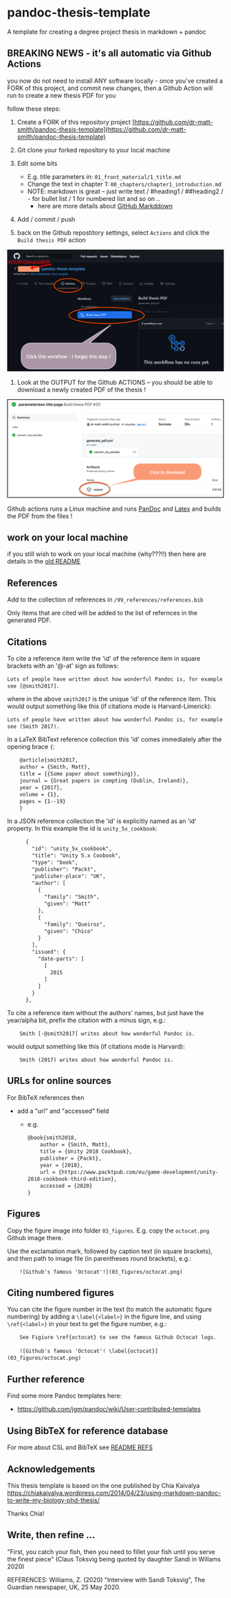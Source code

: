 pandoc-thesis-template
======================

A template for creating a degree project thesis in markdown + pandoc

## BREAKING NEWS - it's all automatic via Github Actions

you now do not need to install ANY software locally - once you've created a FORK of this project, and commit new changes, then a Github Action will run to create a new thesis PDF for you

follow these steps:

1. Create a FORK of this repository project
[https://github.com/dr-matt-smith/pandoc-thesis-template](https://github.com/dr-matt-smith/pandoc-thesis-template)

1. Git clone your forked repository to your local machine

1.  Edit some bits

    - E.g. title parameters in: `01_front_material/1_title.md`
    - Change the text in chapter 1: `00_chapters/chapter1_introduction.md`
    - NOTE: markdown is great – just write text / #heading1 / ##heading2 / - for bullet list / 1 for numbered list and so on ..
        - here are more details about [GitHub Markddown](https://guides.github.com/features/mastering-markdown/)
 
 
1.  Add / commit / push

1. back on the Github repostitory settings, select `Actions` and click the `Build thesis PDF` action

![clik](figures/github_actions.png)
 
1. Look at the OUTPUT for the Github ACTIONS – you should be able to download a newly created PDF of the thesis !

![](figures/actions_output.png)
 
Github actions runs a Linux machine and runs [PanDoc](https://pandoc.org/) and [Latex](https://www.latex-project.org/) and builds the PDF from the files !

## work on your local machine

if you still wish to work on your local machine (why???!!) then here are details in the [old README](README_OLD.md)

## References

Add to the collection of references in `/99_references/references.bib`

Only items that are cited will be added to the list of refernces in the generated PDF.

## Citations

To cite a reference item write the 'id' of the reference item in square brackets with an '@-at' sign as follows:

    Lots of people have written about how wonderful Pandoc is, for example see [@smith2017].

where in the above `smith2017` is the unique 'id' of the reference item. This would output something like this (if citations mode is Harvard-Limerick):

    Lots of people have written about how wonderful Pandoc is, for example see (Smith 2017).



In a LaTeX BibText reference collection this 'id' comes immediately after the opening brace `{`:

        @article{smith2017,
        author = {Smith, Matt},
        title = {{Some paper about something}},
        journal = {Great papers in compting (Dublin, Ireland)},
        year = {2017},
        volume = {1},
        pages = {1--19}
        }

In a JSON reference collection the 'id' is explicitly named as an 'id' property. In this example the id is `unity_5x_cookbook`:

          {
            "id": "unity_5x_cookbook",
            "title": "Unity 5.x Coobook",
            "type": "book",
            "publisher": "Packt",
            "publisher-place": "UK",
            "author": [
              {
                "family": "Smith",
                "given": "Matt"
              },
              {
                "family": "Queiroz",
                "given": "Chico"
              }
            ],
            "issued": {
              "date-parts": [
                [
                  2015
                ]
              ]
            }
          },


To cite a reference item without the authors' names, but just have the year/alpha bit, prefix the citation with a minus sign, e.g.:

        Smith [-@smith2017] writes about how wonderful Pandoc is.

would output something like this (if citations mode is Harvard):

        Smith (2017) writes about how wonderful Pandoc is.

## URLs for online sources


For BibTeX references then

- add a "url" and "accessed" field

    - e.g.
    
        ```
        @book{smith2018,
            author = {Smith, Matt},
            title = {Unity 2018 Cookbook},
            publisher = {Packt},
            year = {2018},
            url = {https://www.packtpub.com/eu/game-development/unity-2018-cookbook-third-edition},
            accessed = {2020}
        }
        ```

## Figures

Copy the figure image into folder `03_figures`. E.g. copy the `octocat.png` Github image there.

Use the exclamation mark, followed by caption text (in square brackets), and then path to image file (in parentheses round brackets), e.g.:

```
    ![Github's famous 'Octocat'!](03_figures/octocat.png)
```

## Citing numbered figures

You can cite the figure number in the text (to match the automatic figure numbering) by adding a `\label{<label>}` in the figure line, and using `\ref{<label>}` in your text to get the figure number, e.g.:

```
    See Figiure \ref{octocat} to see the famous Github Octocat logo.

    ![Github's famous 'Octocat'! \label{octocat}](03_figures/octocat.png)
```


## Further reference

Find some more Pandoc templates here:

- https://github.com/jgm/pandoc/wiki/User-contributed-templates

## Using BibTeX  for reference database

For more about CSL and BibTeX see [README REFS](README_REFS.md)

## Acknowledgements

This thesis template is based on the one published by Chia Kaivalya
https://chiakaivalya.wordpress.com/2014/04/23/using-markdown-pandoc-to-write-my-biology-phd-thesis/

Thanks Chia!

## Write, then refine ...

"First, you catch your fish, then you need to fillet your fish until you serve the finest piece" 
(Claus Toksvig being quoted by daughter Sandi in Willams 2020)

REFERENCES:
Williams, Z. (2020) "Interview with Sandi Toksvig",  The Guardian newspaper, UK, 25 May 2020.

